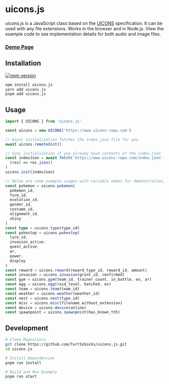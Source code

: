 # uicons.js

uicons.js is a JavaScript class based on the [UICONS](https://github.com/UIcons/UIcons) specification. It can be used with any file extensions. Works in the browser and in Node.js. View the example code to see implementation details for both audio and image files.

### [Demo Page](https://turtiesocks.github.io/uicons.js/)


## Installation

[![npm version](https://badge.fury.io/js/uicons.js.svg)](https://badge.fury.io/js/uicons.js)

```bash
npm install uicons.js
yarn add uicons.js
pnpm add uicons.js
```

## Usage

```typescript
import { UICONS } from 'uicons.js'

const uicons = new UICONS('https://www.uicons-repo.com')

// Async initialization fetches the index.json file for you
await uicons.remoteInit()

// Sync initialization if you already have contents of the index.json
const indexJson = await fetch('https://www.uicons-repo.com/index.json').then(
  (res) => res.json()
)
uicons.init(indexJson)

// Below are some example usages with variable names for demonstration, see intellisense in your IDE for type information
const pokemon = uicons.pokemon(
  pokemon_id,
  form_id,
  evolution_id,
  gender_id,
  costume_id,
  alignment_id,
  shiny
)
const type = uicons.type(type_id)
const pokestop = uicons.pokestop(
  lure_id,
  invasion_active,
  quest_active,
  ar,
  power,
  display
)
const reward = uicons.reward(reward_type_id, reward_id, amount)
const invasion = uicons.invasion(grunt_id, confirmed)
const gym = uicons.gym(team_id, trainer_count, in_battle, ex, ar)
const egg = uicons.egg(raid_level, hatched, ex)
const team = uicons.team(team_id)
const weather = uicons.weather(weather_id)
const nest = uicons.nest(type_id)
const misc = uicons.misc(filename_without_extension)
const device = uicons.device(online)
const spawnpoint = uicons.spawnpoint(has_known_tth)
```

## Development

```bash
# Clone Repository
git clone https://github.com/TurtIeSocks/uicons.js.git
cd uicons.js

# Install Dependencies
pnpm run install

# Build and Run Example
pnpm run start
```